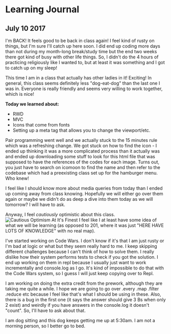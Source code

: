 # Learning Journal
## July 10 2017
I'm BACK! It feels good to be back in class again! I feel kind of rusty on things, but I'm sure I'll catch up here soon. I did end up coding more days than not during my month-long break/study time but the end two weeks there got kind of busy with other life things. So, I didn't do the 4 hours of practicing religiously like I wanted to, but at least it was something and I got to catch up on my sleep!

This time I am in a class that actually has other ladies in it! Exciting! In general, this class seems definitely less "dog-eat-dog" than the last one I was in. Everyone is really friendly and seems very willing to work together, which is nice!

**Today we learned about:**
- RWD
- MVC
- Icons that come from fonts
- Setting up a meta tag that allows you to change the viewport/etc.

Pair programming went well and we actually stuck to the 15 minutes rule which was a refreshing change. We got stuck on how to find the icon - I ended up thinking it was a more complicated process than it actually was and ended up downloading some stuff to look for this html file that was supposed to have the references of the codes for each image. Turns out, you just have to search on icomoon to find the name and then refer to the codebase which had a preexisting class set up for the hamburger menu. Who knew!

I feel like I should know more about media queries from today than I ended up coming away from class knowing. Hopefully we will either go over them again or maybe we didn't do as deep a dive into them today as we will tomorrow? I will have to ask.

Anyway, I feel _cautiously_ optimistic about this class.
![Cautious Optimism At It's Finest](https://media.giphy.com/media/3o7btS8cQSNT8u1Ihq/giphy.gif)
I feel like I at least have some idea of what we will be learning (as opposed to 201, where it was just "HERE HAVE LOTS OF KNOWLEDGE" with no real map).

I've started working on Code Wars. I don't know if it's that I am just rusty or I'm bad at logic or what but they seem really hard to me. I keep skipping different challenges because I can't think of how to solve them. I really dislike how their system performs tests to check if you got the solution. I end up working on them in repl because I usually just want to work incrementally and console.log as I go. It's kind of impossible to do that with the Code Wars system, so I guess I will just keep copying over to Repl.

I am working on doing the extra credit from the prework, although they are taking me quite a while. I hope we are going to go over .every .map .filter .reduce etc because I feel like that's what I should be using in these. Also, there is a bug in the first one (it says the answer should give 3 Bs when only 2 exist) and weirdly if you have answers in the console.log it doesn't "count". So, I'll have to ask about that.

I am dog sitting and this dog keeps getting me up at 5:30am. I am not a morning person, so I better go to bed.
